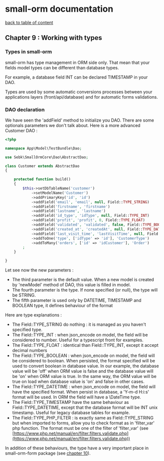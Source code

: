 # small-orm documentation

[back to table of content](table-of-content.md)

## Chapter 9 : Working with types

### Types in small-orm

small-orm has type management in ORM side only. That mean that your fields model types can be different than database types.

For example, a database field INT can be declared TIMESTAMP in your DAO.

Types are used by some automatic conversions processes between your applications layers (front/api/database) and for automatic forms validations.

### DAO declaration

We have seen the 'addField' method to initialize you DAO. There are some optionals parameters we don't talk about. Here is a more advanced Customer DAO :
```php
<?php

namespace App\Model\TestBundle\Dao;

use Sebk\SmallOrmCore\Dao\AbstractDao;

class Customer extends AbstractDao
{

    protected function build()
    {
        $this->setDbTableName('customer')
            ->setModelName('Customer')
            ->addPrimaryKey('id', 'id')
            ->addField('email', 'email', null, Field::TYPE_STRING)
            ->addField('firstname', 'firstname')
            ->addField('lastname', 'lastname')
            ->addField('id_type', 'idType', null, Field::TYPE_INT)
            ->addField('profit', 'profit', 0, Field::TYPE_FLOAT)
            ->addField('validated', 'validated', false, Field::TYPE_BOOLEAN, ['off', 'on'])
            ->addField('created_at', 'createdAt', null, Field::TYPE_DATETIME, 'd/m/Y h:i:s')
            ->addField('last_visit_time', 'lastVisitTime', null, Field::TYPE_TIMESTAMP, 'd/m/Y h:i:s')
            ->addToOne('type', ['idType' => 'id'], 'CustomerType')
            ->addToMany('orders', ['id' => 'idCustomer'], 'Order')
        ;
    }

}
```

Let see now the new parameters :
* The third parameter is the default value. When a new model is created by 'newModel' method of DAO, this value is filled in model.
* The fourth parameter is the type. If none specified (or null), the type will be STRING.
* The fifth parameter is used only by DATETIME, TIMESTAMP and BOOLEAN type, it defines behaviour of the format

Here are type explanations :
* The Field::TYPE_STRING do nothing : it is managed as you haven't specified type.
* The Field::TYPE_INT : when json_encode on model, the field will be considered to number. Useful for a typescript front for examples.
* The Field::TYPE_FLOAT : identical than Field::TYPE_INT, except it accept decimal numbers
* The Field::TYPE_BOOLEAN : when json_encode on model, the field will be considered to boolean. When persisted, the format specified will be used to convert boolean in database value. In our example, the database value will be 'off' when ORM value is false and the database value will be 'on' when ORM value is true. In the same way, the ORM value will be true on load when database value is 'on' and false in other cases.
* The Field::TYPE_DATETIME : when json_encode on model, the field will have the specified format. When persist in database, a 'Y-m-d H:i:s' format will be used. In ORM the field will have a \DateTime type.
* The Field::TYPE_TIMESTAMP have the same behaviour as Field::TYPE_DATETIME, except that the database format will be INT unix timestamp. Useful for legacy database tables for example. 
* The Field::TYPE_PHP_FILTER : is exactly same as Field::TYPE_STRING but when imported to forms, allow you to check format as in 'filter_var' php function. The format must be one of the filter of 'filter_var' (see [https://www.php.net/manual/en/filter.filters.validate.php](https://www.php.net/manual/en/filter.filters.validate.php))

In addition of these behaviours, the type have a very important place in small-orm-form package (see [chapter 10](chapter-10.md)).